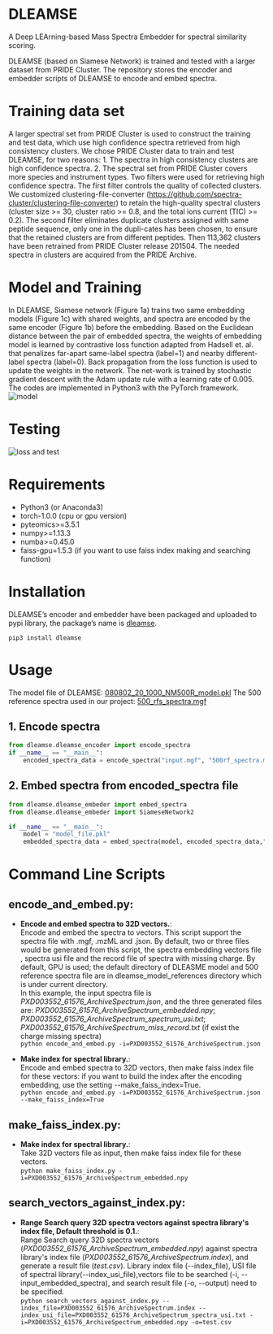 # DLEAMSE
A Deep LEArning-based Mass Spectra Embedder for spectral similarity scoring. 
  
DLEAMSE (based on Siamese Network) is trained and tested with a larger dataset from PRIDE Cluster. The repository stores the encoder and embedder scripts of DLEAMSE to encode and embed spectra.

# Training data set
A larger spectral set from PRIDE Cluster is used to construct the training and test data, which use high confidence spectra retrieved from high consistency clusters. We chose PRIDE Cluster data to train and test DLEAMSE, for two reasons: 1. The spectra in high consistency clusters are high confidence spectra. 2. The spectral set from PRIDE Cluster covers more species and instrument types. Two filters were used for retrieving high confidence spectra. The first filter controls the quality of collected clusters. We customized clustering-file-converter (https://github.com/spectra-cluster/clustering-file-converter) to retain the high-quality spectral clusters (cluster size >= 30, cluster ratio >= 0.8, and the total ions current (TIC) >= 0.2). The second filter eliminates duplicate clusters assigned with same peptide sequence, only one in the dupli-cates has been chosen, to ensure that the retained clusters are from different peptides. Then 113,362 clusters have been retrained from PRIDE Cluster release 201504. The needed spectra in clusters are acquired from the PRIDE Archive.

# Model and Training
In DLEAMSE, Siamese network (Figure 1a) trains two same embedding models (Figure 1c) with shared weights, and spectra are encoded by the same encoder (Figure 1b) before the embedding. Based on the Euclidean distance between the pair of embedded spectra, the weights of embedding model is learned by contrastive loss function adapted from Hadsell et. al. that penalizes far-apart same-label spectra (label=1) and nearby different-label spectra (label=0). Back propagation from the loss function is used to update the weights in the network. The net-work is trained by stochastic gradient descent with the Adam update rule with a learning rate of 0.005. The codes are implemented in Python3 with the PyTorch framework.
![model](https://github.com/bigbio/DLEAMSE/blob/master/src/DLEAMSE/dleamse_modle_references/model.png)

# Testing
![loss and test](https://github.com/bigbio/DLEAMSE/blob/master/src/DLEAMSE/dleamse_modle_references/loss_and_test.png)

# Requirements

- Python3 (or Anaconda3)
- torch-1.0.0 (cpu or gpu version)
- pyteomics>=3.5.1
- numpy>=1.13.3
- numba>=0.45.0
- faiss-gpu=1.5.3 (if you want to use faiss index making and searching function)

# Installation

DLEAMSE’s encoder and embedder have been packaged and uploaded to pypi library, the package’s name is [dleamse](https://pypi.org/project/dleamse/).

`pip3 install dleamse`

# Usage

The model file of DLEAMSE: [080802_20_1000_NM500R_model.pkl](https://github.com/bigbio/DLEAMSE/tree/master/src/DLEAMSE/siamese_modle_reference)
The 500 reference spectra used in our project: [500_rfs_spectra.mgf](https://github.com/bigbio/DLEAMSE/tree/master/src/DLEAMSE/siamese_modle_reference)

## 1. Encode spectra

```python
from dleamse.dleamse_encoder import encode_spectra
if __name__ == "__main__":
	encoded_spectra_data = encode_spectra("input.mgf", "500rf_spectra.mgf", "cmiss_record.txt","./encodes_result.txt")
```

## 2. Embed spectra from encoded_spectra file

```python
from dleamse.dleamse_embeder import embed_spectra
from dleamse.dleamse_embeder import SiameseNetwork2

if __name__ == "__main__":
	model = "model_file.pkl"
	embedded_spectra_data = embed_spectra(model, encoded_spectra_data,"embedded_result.csv", use_gpu=False)
```

# Command Line Scripts

## **encode_and_embed.py**:
* **Encode and embed spectra to 32D vectors.**:<br>
Encode and embed the spectra to vectors. This script support the spectra file with .mgf, .mzML and .json. By default, two or three files would be generated from this script, the spectra embedding vectors file , spectra usi file and the record file of spectra with missing charge. By default, GPU is used; the default directory of DLEASME model and 500 reference spectra file are in dleamse_model_references directory which is under current directory.<br>
In this example, the input spectra file is *PXD003552_61576_ArchiveSpectrum.json*, and the three generated files are: *PXD003552_61576_ArchiveSpectrum_embedded.npy*; *PXD003552_61576_ArchiveSpectrum_spectrum_usi.txt*; *PXD003552_61576_ArchiveSpectrum_miss_record.txt* (if exist the charge missing spectra) <br>
`python encode_and_embed.py -i=PXD003552_61576_ArchiveSpectrum.json`

* **Make index for spectral library.**:<br>
 Encode and embed spectra to 32D vectors, then make faiss index file for these vectors: if you want to build the index after the encoding embedding, use the setting --make_faiss_index=True.<br>
`python encode_and_embed.py -i=PXD003552_61576_ArchiveSpectrum.json --make_faiss_index=True`

## **make_faiss_index.py**:
* **Make index for spectral library.**:<br>
 Take 32D vectors file as input, then make faiss index file for these vectors.<br>
`python make_faiss_index.py -i=PXD003552_61576_ArchiveSpectrum_embedded.npy`

## **search_vectors_against_index.py**:
* **Range Search query 32D spectra vectors against spectra library's index file, Default threshold is 0.1.**:<br>
Range Search query 32D spectra vectors (*PXD003552_61576_ArchiveSpectrum_embedded.npy*) against spectra library's index file (*PXD003552_61576_ArchiveSpectrum.index*), and generate a result file (*test.csv*). Library index file (--index_file), USI file of spectral library(--index_usi_file),vectors file to be searched (-i, --input_embedded_spectra), and search result file (-o, --output) need to be specified.<br>
`python search_vectors_against_index.py --index_file=PXD003552_61576_ArchiveSpectrum.index --index_usi_file=PXD003552_61576_ArchiveSpectrum_spectra_usi.txt -i=PXD003552_61576_ArchiveSpectrum_embedded.npy -o=test.csv`
